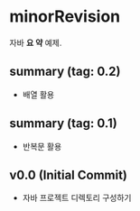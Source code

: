 # minorRevision
자바 **요 약** 예제.

## summary (tag: 0.2)

- 배열 활용

## summary (tag: 0.1)

- 반복문 활용

## v0.0 (Initial Commit)

-   자바 프로젝트 디렉토리 구성하기
